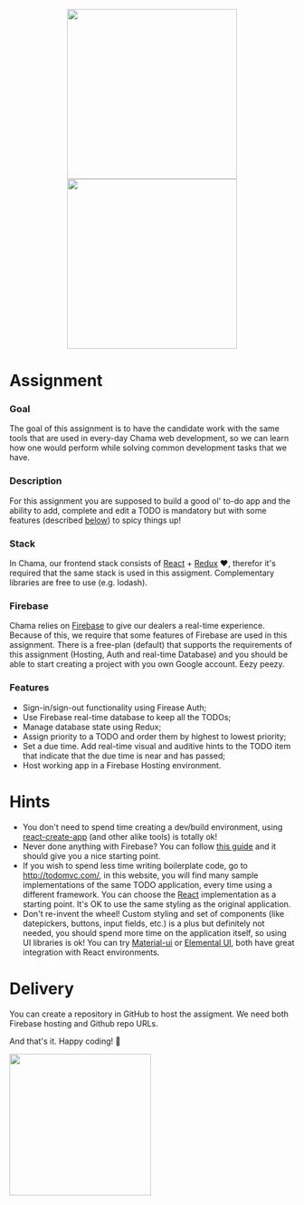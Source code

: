 <p align="center">
<img src="https://user-images.githubusercontent.com/5693916/30330868-8071b3da-97d6-11e7-8207-99243d19f1fe.png" data-canonical-src="https://user-images.githubusercontent.com/5693916/30330868-8071b3da-97d6-11e7-8207-99243d19f1fe.png" width="300" height="300" />
<img src="https://user-images.githubusercontent.com/5693916/30366646-10dc3b30-986c-11e7-871a-4f5c237b9a6f.png" data-canonical-src="https://user-images.githubusercontent.com/5693916/30366646-10dc3b30-986c-11e7-871a-4f5c237b9a6f.png" width="300" height="300" />
</p>

# Assignment

### Goal
The goal of this assignment is to have the candidate work with the same tools that are used in every-day Chama web development, so we can learn how one would perform while solving common development tasks that we have.

### Description
For this assignment you are supposed to build a good ol' to-do app and the ability to add, complete and edit a TODO is mandatory but with some features (described [below](#features)) to spicy things up!

### Stack
In Chama, our frontend stack consists of [React](https://facebook.github.io/react/docs/hello-world.html) + [Redux](http://redux.js.org/) :heart:, therefor it's required that the same stack is used in this assigment. Complementary libraries are free to use (e.g. lodash).

### Firebase
Chama relies on [Firebase](https://firebase.google.com/) to give our dealers a real-time experience. Because of this, we require that some features of Firebase are used in this assignment. There is a free-plan (default) that supports the requirements of this assignment (Hosting, Auth and real-time Database) and you should be able to start creating a project with you own Google account. Eezy peezy.

### Features
* Sign-in/sign-out functionality using Firease Auth;
* Use Firebase real-time database to keep all the TODOs;
* Manage database state using Redux;
* Assign priority to a TODO and order them by highest to lowest priority;
* Set a due time. Add real-time visual and auditive hints to the TODO item that indicate that the due time is near and has passed;
* Host working app in a Firebase Hosting environment.

# Hints
* You don't need to spend time creating a dev/build environment, using [react-create-app](https://github.com/facebookincubator/create-react-app) (and other alike tools) is totally ok!
* Never done anything with Firebase? You can follow [this guide](https://firebase.google.com/docs/web/setup) and it should give you a nice starting point.
* If you wish to spend less time writing boilerplate code, go to http://todomvc.com/, in this website, you will find many sample implementations of the same TODO application, every time using a different framework. You can choose the [React](http://todomvc.com/examples/react/#/) implementation as a starting point. It's OK to use the same styling as the original application.
* Don't re-invent the wheel! Custom styling and set of components (like datepickers, buttons, input fields, etc.) is a plus but definitely not needed, you should spend more time on the application itself, so using UI libraries is ok! You can try [Material-ui](https://github.com/callemall/material-ui) or [Elemental UI](https://github.com/elementalui/elemental), both have great integration with React environments.

# Delivery
You can create a repository in GitHub to host the assigment. We need both Firebase hosting and Github repo URLs.

And that's it. Happy coding! :metal:

<img src="https://user-images.githubusercontent.com/5693916/30273942-84252588-96fb-11e7-9420-5516b92cb1f7.gif" data-canonical-src="https://user-images.githubusercontent.com/5693916/30273942-84252588-96fb-11e7-9420-5516b92cb1f7.gif" width="250" height="250" />
